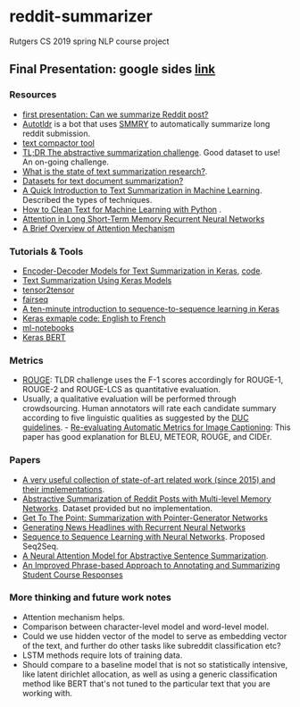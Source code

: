 # reddit-summarizer
Rutgers CS 2019 spring NLP course project
<!---
Google Folder: https://drive.google.com/drive/folders/1X9Z8pT9eW3bUdGQT7OO14Oqd5a2_kjgU?usp=sharing
--->
  
## Final Presentation: google sides [link](https://docs.google.com/presentation/d/1G_7menqhi7S85ShZDGjWppuFmY8TWyW9-CWyI5zE1ts/edit?usp=sharing)   
    
### Resources  
- [first presentation: Can we summarize Reddit post?](https://docs.google.com/presentation/d/1z4J6HMYFLQaS3g8zjvqCV3cazFWsUV9EiI55oUluVKE/edit?usp=sharing)   
- [Autotldr](https://www.reddit.com/r/autotldr/comments/31b9fm/faq_autotldr_bot/) is a bot that uses [SMMRY](https://smmry.com/about) to automatically summarize long reddit submission.   
- [text compactor tool](https://www.textcompactor.com/)    
- [TL;DR The abstractive summarization challenge](https://www.reddit.com/r/MachineLearning/comments/a6erpw/project_the_tldr_challenge/). Good dataset to use! An on-going challenge.   
- [What is the state of text summarization research?](https://www.reddit.com/r/LanguageTechnology/comments/94m0kw/what_is_the_state_of_text_summarization_research/).  
- [Datasets for text document summarization?](https://www.reddit.com/r/MachineLearning/comments/48wqey/datasets_for_text_document_summarization/)   
- [A Quick Introduction to Text Summarization in Machine Learning](https://towardsdatascience.com/a-quick-introduction-to-text-summarization-in-machine-learning-3d27ccf18a9f). Described the types of techniques.    
- [How to Clean Text for Machine Learning with Python](https://machinelearningmastery.com/clean-text-machine-learning-python/) .   
- [Attention in Long Short-Term Memory Recurrent Neural Networks](https://machinelearningmastery.com/attention-long-short-term-memory-recurrent-neural-networks/)   
- [A Brief Overview of Attention Mechanism](https://medium.com/syncedreview/a-brief-overview-of-attention-mechanism-13c578ba9129)    

### Tutorials & Tools
- [Encoder-Decoder Models for Text Summarization in Keras](https://machinelearningmastery.com/encoder-decoder-models-text-summarization-keras/), [code](https://github.com/chen0040/keras-text-summarization).    
- [Text Summarization Using Keras Models](https://hackernoon.com/text-summarization-using-keras-models-366b002408d9)     
- [tensor2tensor](https://github.com/tensorflow/tensor2tensor)    
- [fairseq](https://github.com/pytorch/fairseq)    
- [A ten-minute introduction to sequence-to-sequence learning in Keras](https://blog.keras.io/a-ten-minute-introduction-to-sequence-to-sequence-learning-in-keras.html)   
- [Keras exmaple code: English to French](https://github.com/keras-team/keras/blob/master/examples/lstm_seq2seq.py)    
- [ml-notebooks](https://github.com/neonbjb/ml-notebooks/blob/master/keras-seq2seq-with-attention/keras_translate_notebook.ipynb)  
- [Keras BERT](https://pypi.org/project/keras-bert/)   
        
### Metrics   
- [ROUGE](https://en.wikipedia.org/wiki/ROUGE_(metric)): TLDR challenge uses the F-1 scores accordingly for ROUGE-1, ROUGE-2 and ROUGE-LCS as quantitative evaluation.   
- Usually, a qualitative evaluation will be performed through crowdsourcing. Human annotators will rate each candidate summary according to five linguistic qualities as suggested by the [DUC guidelines](https://duc.nist.gov/pubs/2006papers/duc2006.pdf). - [Re-evaluating Automatic Metrics for Image Captioning](https://aclweb.org/anthology/E17-1019): This paper has good explanation for BLEU, METEOR, ROUGE, and CIDEr.     
   
### Papers   
- [A very useful collection of state-of-art related work (since 2015) and their implementations](https://tldr.webis.de/tldr-web/soa.html).
- [Abstractive Summarization of Reddit Posts with Multi-level Memory Networks](https://github.com/ctr4si/MMN). Dataset provided but no implementation.      
- [Get To The Point: Summarization with Pointer-Generator Networks](https://arxiv.org/pdf/1704.04368.pdf)  
- [Generating News Headlines with Recurrent Neural Networks](https://arxiv.org/abs/1512.01712)    
- [Sequence to Sequence Learning with Neural Networks](https://papers.nips.cc/paper/5346-sequence-to-sequence-learning-with-neural-networks.pdf). Proposed Seq2Seq.
- [A Neural Attention Model for Abstractive Sentence Summarization](https://arxiv.org/abs/1509.00685).  
- [An Improved Phrase-based Approach to Annotating and Summarizing Student Course Responses](http://aclweb.org/anthology/C16-1006)  
   
### More thinking and future work notes
- Attention mechanism helps.   
- Comparison between character-level model and word-level model.    
- Could we use hidden vector of the model to serve as embedding vector of the text, and further do other tasks like subreddit classification etc?    
- LSTM methods require lots of training data. 
- Should compare to a baseline model that is not so statistically intensive, like latent dirichlet allocation, as well as using a generic classification method like BERT that's not tuned to the particular text that you are working with.  
